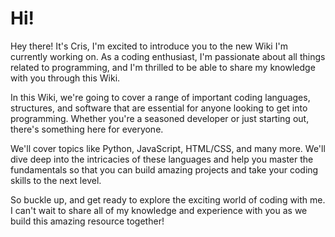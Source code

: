 # Hi! 

Hey there! It's Cris, I'm excited to introduce you to the new Wiki I'm currently working on. As a coding enthusiast, I'm passionate about all things related to programming, and I'm thrilled to be able to share my knowledge with you through this Wiki.

In this Wiki, we're going to cover a range of important coding languages, structures, and software that are essential for anyone looking to get into programming. Whether you're a seasoned developer or just starting out, there's something here for everyone.

We'll cover topics like Python, JavaScript, HTML/CSS, and many more. We'll dive deep into the intricacies of these languages and help you master the fundamentals so that you can build amazing projects and take your coding skills to the next level.

So buckle up, and get ready to explore the exciting world of coding with me. I can't wait to share all of my knowledge and experience with you as we build this amazing resource together!

